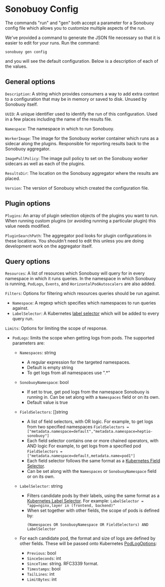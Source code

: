 # Sonobuoy Config

The commands "run" and "gen" both accept a parameter for a Sonobuoy config file which allows you to customize multiple aspects of the run.

We've provided a command to generate the JSON file necessary so that it is easier to edit for your runs. Run the command:

```
sonobuoy gen config
```

and you will see the default configuration. Below is a description of each of the values.

## General options

`Description`: A string which provides consumers a way to add extra context to a configuration that may be in memory or saved to disk. Unused by Sonobuoy itself.

`UUID`: A unique identifier used to identify the run of this configuration. Used in a few places including the name of the results file.

`Namespace`: The namespace in which to run Sonobuoy.

`WorkerImage`: The image for the Sonobuoy worker container which runs as a sidecar along the plugins. Responsible for reporting results back to the Sonobuoy aggregator.

`ImagePullPolicy`: The image pull policy to set on the Sonobuoy worker sidecars as well as each of the plugins.

`ResultsDir`: The location on the Sonobuoy aggregator where the results are placed.

`Version`: The version of Sonobuoy which created the configuration file.


## Plugin options

`Plugins`: An array of plugin selection objects of the plugins you want to run. When running custom plugins (or avoiding running a particular plugin) this value needs modified.

`PluginSearchPath`: The aggregator pod looks for plugin configurations in these locations. You shouldn't need to edit this unless you are doing development work on the aggregator itself.

## Query options

`Resources`: A list of resources which Sonobuoy will query for in every namespace in which it runs queries. In the namespace in which Sonobuoy is running, `PodLogs`, `Events`, and `HorizontalPodAutoscalers` are also added.

`Filters`: Options for filtering which resources queries should be run against.

 * `Namespace`: A regexp which specifies which namespaces to run queries against.
 * `LabelSelector`: A Kubernetes [label selector][labelselector] which will be added to every query run.

`Limits`: Options for limiting the scope of response.

 * `PodLogs`: limits the scope when getting logs from pods. The supported parameters are:

    * `Namespaces`: string

        * A regular expression for the targeted namespaces.
        * Default is empty string
        * To get logs from all namespaces use ".*"
    * `SonobuoyNamespace`: bool

        * If set to true, get pod logs from the namespace Sonobuoy is running in. Can be set along with a `Namespaces` field or on its own.
        * Default value is true
    * `FieldSelectors`: []string

        * A list of field selectors, with OR logic.
          For example, to get logs from two specified namespaces `FieldSelectors = ["metadata.namespace=default","metadata.namespace=heptio-sonobuoy"]`
        * Each field selector contains one or more chained operators, with AND logic
          For example, to get logs from a specified pod `FieldSelectors = ["metadata.namespace=default,metadata.name=pod1"]`
        * Each field selector follows the same format as a [Kubernetes Field Selector][fieldselector].
        * Can be set along with the `Namespaces` or `SonobuoyNamespace` field or on its own.
    * `LabelSelector`: string

        * Filters candidate pods by their labels, using the same format as a [Kubernetes Label Selector][labelselector].
          For example: `LabelSelector = "app=nginx,layer in (frontend, backend)"`
        * When set together with other fields, the scope of pods is defined by:
            ```
            (Namespaces OR SonobuoyNamespace OR FieldSelectors) AND LabelSelector
            ```
    
    * For each candidate pod, the format and size of logs are defined by other fields. These will be passed onto Kubernetes [PodLogOptions][podlogopts]:
        * `Previous`: bool
        * `SinceSeconds`: int
        * `SinceTime`: string. RFC3339 format.
        * `Timestamps`: bool
        * `TailLines`: int
        * `LimitBytes`: int


[fieldselector]: https://kubernetes.io/docs/concepts/overview/working-with-objects/field-selectors/
[labelselector]: https://kubernetes.io/docs/concepts/overview/working-with-objects/labels/
[podlogopts]: https://godoc.org/k8s.io/api/core/v1#PodLogOptions
